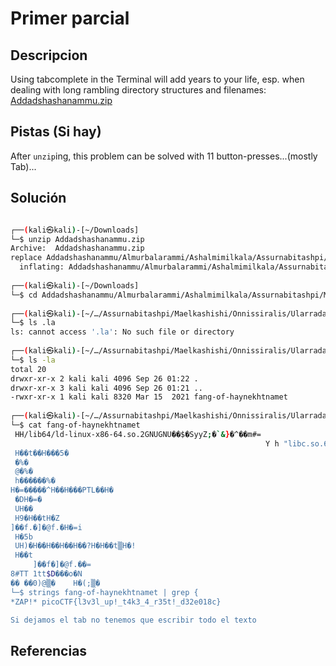 # Primer parcial 

## Descripcion

Using tabcomplete in the Terminal will add years to your life, esp. when dealing with long rambling directory structures and filenames: [Addadshashanammu.zip](https://mercury.picoctf.net/static/3afd18a65e42b80526aa87f9766c588b/Addadshashanammu.zip)

## Pistas (Si hay)

After `unzip`ing, this problem can be solved with 11 button-presses...(mostly Tab)...

## Solución

``` Bash

┌──(kali㉿kali)-[~/Downloads]
└─$ unzip Addadshashanammu.zip
Archive:  Addadshashanammu.zip
replace Addadshashanammu/Almurbalarammi/Ashalmimilkala/Assurnabitashpi/Maelkashishi/Onnissiralis/Ularradallaku/fang-of-haynekhtnamet? [y]es, [n]o, [A]ll, [N]one, [r]ename: yes
  inflating: Addadshashanammu/Almurbalarammi/Ashalmimilkala/Assurnabitashpi/Maelkashishi/Onnissiralis/Ularradallaku/fang-of-haynekhtnamet  
                                                                             
┌──(kali㉿kali)-[~/Downloads]
└─$ cd Addadshashanammu/Almurbalarammi/Ashalmimilkala/Assurnabitashpi/Maelkashishi/Onnissiralis/Ularradallaku 
                                                                             
┌──(kali㉿kali)-[~/…/Assurnabitashpi/Maelkashishi/Onnissiralis/Ularradallaku]
└─$ ls .la
ls: cannot access '.la': No such file or directory
                                                                             
┌──(kali㉿kali)-[~/…/Assurnabitashpi/Maelkashishi/Onnissiralis/Ularradallaku]
└─$ ls -la
total 20
drwxr-xr-x 2 kali kali 4096 Sep 26 01:22 .
drwxr-xr-x 3 kali kali 4096 Sep 26 01:21 ..
-rwxr-xr-x 1 kali kali 8320 Mar 15  2021 fang-of-haynekhtnamet
                                                                             
┌──(kali㉿kali)-[~/…/Assurnabitashpi/Maelkashishi/Onnissiralis/Ularradallaku]
└─$ cat fang-of-haynekhtnamet   
 HH/lib64/ld-linux-x86-64.so.2GNUGNU��$�SyyZ;�`&}�^��m#= 
                                                         Y h "libc.so.6puts__cxa_finalize__libc_start_mainGLIBC_2.2.5_ITM_deregisterTMCloneTable__gmon_sta � � � � � � H�H��MCloneTableu▒i        1�
 H��t��H���5�
 �%�
 @�%�
 h������%�
H�=�����^H��H���PTL��H�
 �DH�=�
 UH��
 H9�H��tH�Z
]��f.�]�@f.�H�=i
 H�5b
 UH)�H��H��H��H��?H�H��t▒H�!
 H��t
     ]��f�]�@f.��=
8#TT 1tt$D���o�N
�� ��0)@▒�    H�(;▒�                                                                             ��t 1��L��L��D��A��H��H9�u�H�[]A\A]A^A_Ðf.���H�H��*ZAP!* ┌──(kali㉿kali)-[~/…/Assurnabitashpi/Maelkashishi/Onnissiralis/Ularradallaku]
└─$ strings fang-of-haynekhtnamet | grep {
*ZAP!* picoCTF{l3v3l_up!_t4k3_4_r35t!_d32e018c}

Si dejamos el tab no tenemos que escribir todo el texto

```

## Referencias